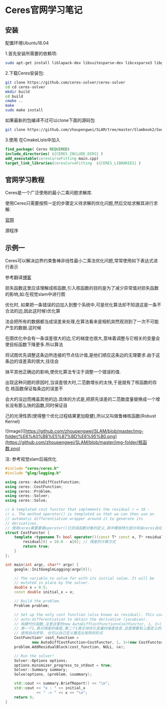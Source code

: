 # Ceres官网学习笔记

## 安装

配置环境Ubuntu18.04

1.首先安装所需要的依赖项:

```bash
sudo apt-get install liblapack-dev libsuitesparse-dev libcxsparse3 libgflags-dev libgoogle-glog-dev libgtest-dev 
```

2.下载Ceres安装包:

```bash
git clone https://github.com/ceres-solver/ceres-solver
cd cd ceres-solver
mkdir build
cd build
cmake ..
make
sudo make install
```

如果最新的包编译不过可以clone下面的源码包

```bash
git clone https://github.com/zhoupengwei/SLAM/tree/master/Slambook2/Sources/ceres-solver
```

3.使用 在CmakeLists中加入

```cmake
find_package( Ceres REQUIRED)
include_directories( ${CERES_INCLUDE_DIRS} )
add_executable(ceresCurveFitting main.cpp)
target_link_libraries(ceresCurveFitting  ${CERES_LIBRARIES} )
```



## 官网学习教程

Ceres是一个广泛使用的最小二乘问题求解库.

使用Ceres只需要按照一定的步骤定义待求解的优化问题,然后交给求解其进行求解.

[官网](http://ceres-solver.org/nnls_tutorial.html)

源程序

## 示例一

Ceres可以解决边界约束鲁棒非线性最小二乘法优化问题,常常使用如下表达式进行表示

参考翻译[博客](https://blog.csdn.net/wzheng92/article/details/79634069)

损失函数这里应该理解成核函数,引入核函数的目的是为了减少异常值对损失函数的影响,如:在视觉slam中进行图

优化时,    如果把一条错误的边加入到整个系统中,可是优化算法却不知道这是一条不合法的边,因此这时候\\优化算

法会把所有的数据都当成误差来处理,在算法看来是相机突然观测到了一次不可能产生的数据.这时候

在图优化中会有一条误差很大的边,它的梯度也很大,意味着调整与它相关的变量会使目标函数下降更多.所以算法   

将试图优先调整这条边所连接的节点估计值,是他们顺应这条边的无理要求.由于这条边的误差真的很大,往往会  

抹平其他正确边的影响,使优化算法专注于调整一个错误的值.

​		出现这种问题的原因时,当误差很大时,二范数增长的太快,于是就有了核函数的存在.核函数保证每条边的误差不

会大的没边而掩盖其他的边.具体的方式是,把原先误差的二范数度量替换成一个增长没有那么快的函数,同时保证自

己的光滑性质(使得整个优化过程结果更加稳健),所以又叫做鲁棒核函数(Robust Kernel) 

![Image]([https://github.com/zhoupengwei/SLAM/blob/master/img-folder/%E6%A0%B8%E5%87%BD%E6%95%B0.png](https://github.com/zhoupengwei/SLAM/blob/master/img-folder/核函数.png)

注: 参考视觉slam后端优化

```c++
#include "ceres/ceres.h"
#include "glog/logging.h"

using ceres::AutoDiffCostFunction;
using ceres::CostFunction;
using ceres::Problem;
using ceres::Solver;
using ceres::Solve;

// A templated cost functor that implements the residual r = 10 -
// x. The method operator() is templated so that we can then use an
// automatic differentiation wrapper around it to generate its
// derivatives.
// 使用ceres需要重载operator()已完成函数对象的定义,其中模版特化部分将由ceres自动完成
struct CostFunctor {
    template <typename T> bool operator()(const T* const x, T* residual) const {
        residual[0] = 10.0 - x[0]; // 残差的计算方式
        return true;
    }
};

int main(int argc, char** argv) {
    google::InitGoogleLogging(argv[0]);

    // The variable to solve for with its initial value. It will be
    // mutated in place by the solver.
    double x = 0.5;
    const double initial_x = x;

    // Build the problem.
    Problem problem;

    // Set up the only cost function (also known as residual). This uses
    // auto-differentiation to obtain the derivative (jacobian).
    // 构建代价函数,注意这里的new AutoDiffCostFunction<CostFunctor, 1, 1>(new CostFunctor);
    // 第一个1,表示残差的维度,第二个1表示待优化变量的维度信息,这里需要和上面定义的类中的维度信息统一,
    // 使用自动求导, 也可以自己定义雅克比矩阵的形式
    CostFunction* cost_function =
            new AutoDiffCostFunction<CostFunctor, 1, 1>(new CostFunctor);
    problem.AddResidualBlock(cost_function, NULL, &x);

    // Run the solver!
    Solver::Options options;
    options.minimizer_progress_to_stdout = true;
    Solver::Summary summary;
    Solve(options, &problem, &summary);

    std::cout << summary.BriefReport() << "\n";
    std::cout << "x : " << initial_x
              << " -> " << x << "\n";
    return 0;
}

```





















